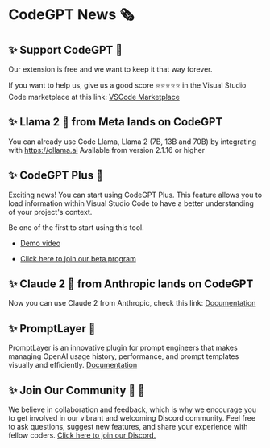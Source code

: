 # CodeGPT News 🗞
## ✨ Support CodeGPT 🥳

Our extension is free and we want to keep it that way forever.

If you want to help us, give us a good score ⭐️⭐️⭐️⭐️⭐️ in the Visual Studio Code marketplace at this link:
[VSCode Marketplace](https://marketplace.visualstudio.com/items?itemName=DanielSanMedium.dscodegpt&ssr=false#review-details)

## ✨ Llama 2 🦙 from Meta lands on CodeGPT

You can already use Code Llama, Llama 2 (7B, 13B and 70B) by integrating with https://ollama.ai
Available from version 2.1.16 or higher

## ✨ CodeGPT Plus 🚀

Exciting news! You can start using CodeGPT Plus. This feature allows you to load information within Visual Studio Code to have a better understanding of your project's context.

Be one of the first to start using this tool.

- [Demo video](https://www.youtube.com/watch?v=UX9LncRh0h8)

- [Click here to join our beta program](https://account.codegpt.co/auth/register)

## ✨ Claude 2 🤖 from Anthropic lands on CodeGPT

Now you can use Claude 2 from Anthropic, check this link:
[Documentation](https://docs.codegpt.co/docs/tutorial-ai-providers/anthropic)

## ✨ PromptLayer 📝

PromptLayer is an innovative plugin for prompt engineers that makes managing OpenAI usage history, performance, and prompt templates visually and efficiently.
[Documentation](https://www.codegpt.co/docs/tutorial-extras/prompt)

## ✨ Join Our Community 🤜 🤛

We believe in collaboration and feedback, which is why we encourage you to get involved in our vibrant and welcoming Discord community. Feel free to ask questions, suggest new features, and share your experience with fellow coders.
[Click here to join our Discord.](https://discord.gg/vgTGsVr69s)